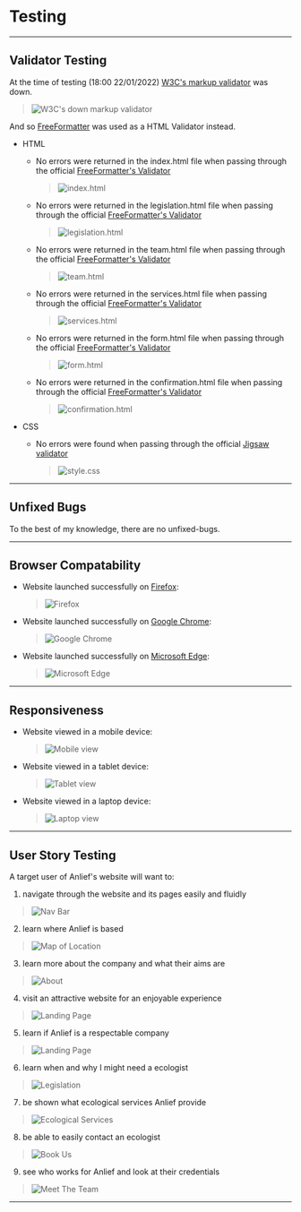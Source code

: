 # Testing 

***

## Validator Testing 

At the time of testing (18:00 22/01/2022) [W3C's markup validator](https://validator.w3.org/) was down.

  >![W3C's down markup validator](documentation/testing/w3c-down.png)

And so [FreeFormatter](https://www.freeformatter.com/html-validator.html) was used as a HTML Validator instead.

- HTML
  - No errors were returned in the index.html file when passing through the official [FreeFormatter's Validator](https://www.freeformatter.com/html-validator.html)

    >![index.html](documentation/testing/ff-html-index-screenshot.png)

  - No errors were returned in the legislation.html file when passing through the official [FreeFormatter's Validator](https://www.freeformatter.com/html-validator.html)

    >![legislation.html](documentation/testing/ff-html-legislation-screenshot.png)

  - No errors were returned in the team.html file when passing through the official [FreeFormatter's Validator](https://www.freeformatter.com/html-validator.html)

    >![team.html](documentation/testing/ff-html-team-screenshot.png)

  - No errors were returned in the services.html file when passing through the official [FreeFormatter's Validator](https://www.freeformatter.com/html-validator.html)

    >![services.html](documentation/testing/ff-html-services-screenshot.png)

  - No errors were returned in the form.html file when passing through the official [FreeFormatter's Validator](https://www.freeformatter.com/html-validator.html)

    >![form.html](documentation/testing/ff-html-form-screenshot.png)

  - No errors were returned in the confirmation.html file when passing through the official [FreeFormatter's Validator](https://www.freeformatter.com/html-validator.html)

    >![confirmation.html](documentation/testing/ff-html-confirmation-screenshot.png)

- CSS
  - No errors were found when passing through the official [Jigsaw validator](https://jigsaw.w3.org/css-validator/validator?uri=https%3A%2F%2Fantonia-white.github.io%2Fanlief-ecological-consultancy)
  
    >![style.css](documentation/testing/w3c-css-validator-screenshot.png)

***

## Unfixed Bugs 

To the best of my knowledge, there are no unfixed-bugs.

***

## Browser Compatability

- Website launched successfully on [Firefox](https://www.mozilla.org/en-GB/firefox/new/):

  >![Firefox](documentation/testing/laptop-firefox-screenshot.png)

- Website launched successfully on [Google Chrome](https://www.google.com/intl/en_uk/chrome/):

  >![Google Chrome](documentation/testing/tablet-chrome-screenshot.png)

- Website launched successfully on [Microsoft Edge](https://www.microsoft.com/en-us/edge):

  >![Microsoft Edge](documentation/testing/mobile-edge-screenshot.png)

***

## Responsiveness

- Website viewed in a mobile device:

  >![Mobile view](documentation/testing/mobile-edge-screenshot.png)

- Website viewed in a tablet device:

  >![Tablet view](documentation/testing/tablet-chrome-screenshot.png)

- Website viewed in a laptop device:

  >![Laptop view](documentation/testing/laptop-firefox-screenshot.png)


***

## User Story Testing

A target user of Anlief's website will want to:
1. navigate through the website and its pages easily and fluidly
  >![Nav Bar](documentation/testing/navbar-screenshot.png)
2. learn where Anlief is based
  >![Map of Location](documentation/testing/map-screenshot.png)
3. learn more about the company and what their aims are
  >![About](documentation/testing/about-section-screenshot.png)
4. visit an attractive website for an enjoyable experience
  >![Landing Page](documentation/testing/landing-page-img-screenshot.png)
5. learn if Anlief is a respectable company
  >![Landing Page](documentation/testing/landing-page-img-screenshot.png)
6. learn when and why I might need a ecologist
  >![Legislation](documentation/testing/legislation-screenshot.png)
7. be shown what ecological services Anlief provide
  >![Ecological Services](documentation/testing/ecology-services-screenshot.png)
8. be able to easily contact an ecologist
  >![Book Us](documentation/testing/form-screenshot.png)
9. see who works for Anlief and look at their credentials
  >![Meet The Team](documentation/testing/meet-the-team-screenshot.png)

***
